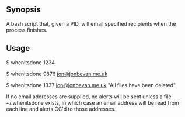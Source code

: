 Synopsis
--------

A bash script that, given a PID, will email specified recipients when the process finishes.


Usage
-----

$ whenitsdone 1234

$ whenitsdone 9876 jon@jonbevan.me.uk

$ whenitsdone 1337 jon@jonbevan.me.uk "All files have been deleted"


If no email addresses are supplied, no alerts will be sent unless a file ~/.whenitsdone exists, in which case an email address will be read 
from each line and alerts CC'd to those addresses.
